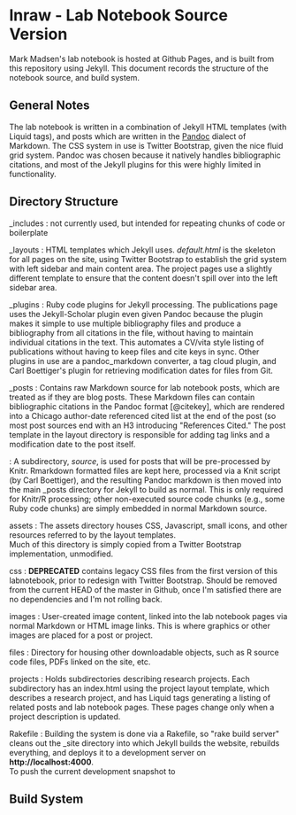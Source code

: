 # lnraw - Lab Notebook Source Version #

Mark Madsen's lab notebook is hosted at Github Pages, and is built from this repository using Jekyll.  This document records the structure of the notebook source, and build system.  

## General Notes ##

The lab notebook is written in a combination of Jekyll HTML templates (with Liquid tags), and posts which are written in the [Pandoc](http://johnmacfarlane.net/pandoc/) dialect of Markdown.  The CSS system in use is Twitter Bootstrap, given the nice fluid grid system.   Pandoc was chosen because it natively handles bibliographic citations, and most of the Jekyll plugins for this were highly limited in functionality.  

## Directory Structure ##

_includes
:    not currently used, but intended for repeating chunks of code or boilerplate  

_layouts
:    HTML templates which Jekyll uses.  *default.html* is the skeleton for all pages on the site, using Twitter Bootstrap 
      to establish the grid system with left sidebar and main content area.  The project pages use a slightly different 
      template to ensure that the content doesn't spill over into the left sidebar area.  
      
 _plugins
 :    Ruby code plugins for Jekyll processing.  The publications page uses the Jekyll-Scholar plugin even given Pandoc
       because the plugin makes it simple to use multiple bibliography files and produce a bibliography from all citations
       in the file, without having to maintain individual citations in the text.  This automates a CV/vita style listing of 
       publications without having to keep files and cite keys in sync.  Other plugins in use are a pandoc_markdown 
       converter, a tag cloud plugin, and Carl Boettiger's plugin for retrieving modification dates for files from Git.  
       
 _posts
 :      Contains raw Markdown source for lab notebook posts, which are treated as if they are blog posts.  These 
       Markdown files can contain bibliographic citations in the Pandoc format [@citekey], which are rendered
       into a Chicago author-date referenced cited list at the end of the post (so most post sources end with an H3 
       introducing "References Cited."  The post template in the layout directory is responsible for adding tag links
       and a modification date to the post itself.  
       
  :      A subdirectory, *source*, is used for posts that will be pre-processed by Knitr.  Rmarkdown formatted files
        are kept here, processed via a Knit script (by Carl Boettiger), and the resulting Pandoc markdown is then moved 
        into the main _posts directory for Jekyll to build as normal.  This is only required for Knitr/R processing; other 
        non-executed source code chunks (e.g., some Ruby code chunks) are simply embedded in normal Markdown 
        source.
        
 assets
 :      The assets directory houses CSS, Javascript, small icons, and other resources referred to by the layout templates.  
       Much of this directory is simply copied from a Twitter Bootstrap implementation, unmodified.  
       
css
:       **DEPRECATED** contains legacy CSS files from the first version of this labnotebook, prior to redesign with
       Twitter Bootstrap.  Should be removed from the current HEAD of the master in Github, once I'm satisfied there
       are no dependencies and I'm not rolling back.
       
images
:      User-created image content, linked into the lab notebook pages via normal Markdown or HTML image links.  This 
       is where graphics or other images are placed for a post or project.  
       
files
:      Directory for housing other downloadable objects, such as R source code files, PDFs linked on the site, etc.  

projects
:      Holds subdirectories describing research projects.  Each subdirectory has an index.html using the project layout
       template, which describes a research project, and has Liquid tags generating a listing of related posts and lab
       notebook pages.  These pages change only when a project description is updated.  
       
Rakefile
:      Building the system is done via a Rakefile, so "rake build server" cleans out the _site directory into which Jekyll
       builds the website, rebuilds everything, and deploys it to a development server on **http://localhost:4000**.   
       To push the current development snapshot to  

## Build System ##





